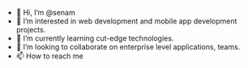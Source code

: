 - 👋 Hi, I’m @senam
- 👀 I’m interested in web development and mobile app development projects.
- 🌱 I’m currently learning cut-edge technologies.
- 💞️ I’m looking to collaborate on enterprise level applications, teams.
- 📫 How to reach me 

<!---
danirob/danirob is a ✨ special ✨ repository because its `README.md` (this file) appears on your GitHub profile.
You can click the Preview link to take a look at your changes.
--->

